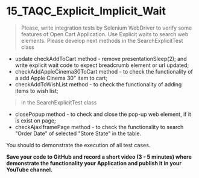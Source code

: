 # 15_TAQC_Explicit_Implicit_Wait

> Please, write integration tests by Selenium WebDriver to verify some features of Open Cart Application.
Use Explicit waits to search web elements.
Please develop next methods in the SearchExplicitTest class

- update checkAddToCart method - remove presentationSleep(2); and write explicit wait code  to expect breadcrumb element or url updated;
- checkAddAppleCinema30ToCart method - to check the functionality of a add Apple Cinema 30" item to cart;
- checkAddToWishList method - to check the functionality of adding items to wish list;

> in the SearchExplicitTest class

- closePopup method - to check and close the pop-up web element, if it is exist on page;
- checkAjaxIframePage method - to check the functionality to search "Order Date" of selected "Store State" in the table.

You should to demonstrate the execution of all test cases.

**Save your code to GitHub and record a short video (3 - 5 minutes) where demonstrate the functionality your Application and publish it in your YouTube channel.**
